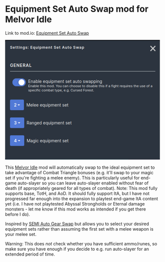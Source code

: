 # Equipment Set Auto Swap mod for Melvor Idle

Link to mod.io: [Equipment Set Auto Swap](https://mod.io/g/melvoridle/m/equipment-set-auto-swap)

![screenshot](assets/screenshot1.png "screenshot")

This [Melvor Idle](https://melvoridle.com/) mod will automatically swap to the ideal equipment set to take advantage of Combat Triangle bonuses (e.g. it'll swap to your magic set if you're fighting a melee enemy). This is particularly useful for end-game auto-slayer so you can leave auto-slayer enabled without fear of death (if appropriately geared for all types of combat). Note: This mod fully supports base, TotH, and AoD. It should fully support ItA, but I have not progressed far enough into the expansion to playtest end-game ItA content yet (i.e. I have not playtested Abyssal Strongholds or Eternal damage monsters - let me know if this mod works as intended if you get there before I do).

Inspired by [SEMI Auto Gear Swap](https://mod.io/g/melvoridle/m/semi-auto-gear-swap) but allows you to select your desired equipment sets rather than assuming the first set with a melee weapon is your melee set.

Warning: This does *not* check whether you have sufficient ammo/runes, so make sure you have enough if you decide to e.g. run auto-slayer for an extended period of time.
